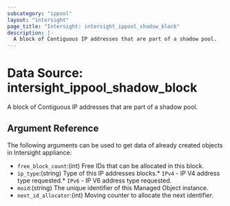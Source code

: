 ```yaml
---
subcategory: "ippool"
layout: "intersight"
page_title: "Intersight: intersight_ippool_shadow_block"
description: |-
  A block of Contiguous IP addresses that are part of a shadow pool.
---
```


# Data Source: intersight_ippool_shadow_block
A block of Contiguous IP addresses that are part of a shadow pool.
## Argument Reference
The following arguments can be used to get data of already created objects in Intersight appliance:
* `free_block_count`:(int) Free IDs that can be allocated in this block. 
* `ip_type`:(string) Type of this IP addresses blocks.* `IPv4` - IP V4 address type requested.* `IPv6` - IP V6 address type requested. 
* `moid`:(string) The unique identifier of this Managed Object instance. 
* `next_id_allocator`:(int) Moving counter to allocate the next identifier. 
